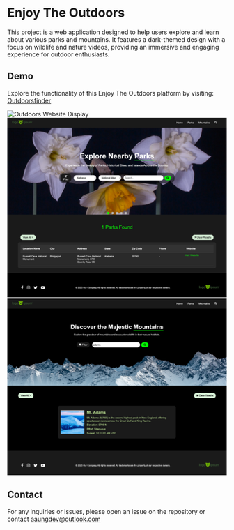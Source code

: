 # Enjoy The Outdoors

This project is a web application designed to help users explore and learn about various parks and mountains. It features a dark-themed design with a focus on wildlife and nature videos, providing an immersive and engaging experience for outdoor enthusiasts.

## Demo

Explore the functionality of this Enjoy The Outdoors platform by visiting: [Outdoorsfinder](https://outdoorsfinder.netlify.app/)

![Outdoors Website Display](./readme-images/home-outdoors.png)
![Outdoors Website Display](./readme-images/parks-outdoors.png)
![Outdoors Website Display](./readme-images/mountains-outdoors.png)

## Contact

For any inquiries or issues, please open an issue on the repository or contact aaungdev@outlook.com
